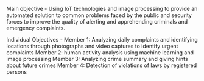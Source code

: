 Main objective - Using IoT technologies and image processing to provide an automated solution to common problems faced by the public and security forces to improve the quality of alerting and apprehending criminals and emergency complaints.

Individual Objectives - Member 1: Analyzing daily complaints and identifying locations through photographs and video captures to identify urgent complaints
                        Member 2:  human activity analysis using machine learning and image processing
                        Member 3: Analyzing crime summary and giving hints about future crimes
                        Member 4: Detection of violations of laws by registered persons